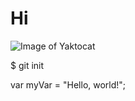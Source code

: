 # Hi

![Image of Yaktocat](https://octodex.github.com/images/yaktocat.png)


$ git init

var myVar = "Hello, world!";
